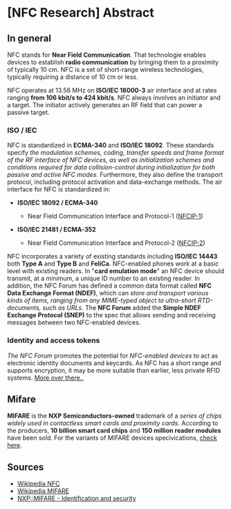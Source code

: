 # [NFC Research] Abstract
## In general
NFC stands for **Near Field Communication**. That technologie enables devices to establish **radio communication** by bringing them to a proximity of typically 10 cm. NFC is a set of short-range wireless technologies, typically requiring a distance of 10 cm or less.

NFC operates at 13.56 MHz on **ISO/IEC 18000-3** air interface and at rates ranging **from 106 kbit/s to 424 kbit/s**. NFC always involves an initiator and a target. The initiator actively generates an RF field that can power a passive target.

### ISO / IEC
NFC is standardized in **ECMA-340** and **ISO/IEC 18092**. These standards specify _the modulation schemes, coding, transfer speeds and frame format of the RF interface of NFC devices, as well as initialization schemes and conditions required for data collision-control during initialization for both passive and active NFC modes_. Furthermore, they also define the transport protocol, including protocol activation and data-exchange methods. The air interface for NFC is standardized in:
- **ISO/IEC 18092 / ECMA-340**
  - Near Field Communication Interface and Protocol-1 ([NFCIP-1](http://www.ecma-international.org/publications/standards/Ecma-340.htm))

- **ISO/IEC 21481 / ECMA-352**
  - Near Field Communication Interface and Protocol-2 ([NFCIP-2](http://www.ecma-international.org/publications/standards/Ecma-352.htm))

NFC incorporates a variety of existing standards including **ISO/IEC 14443** both **Type A** and **Type B** and **FeliCa**. NFC-enabled phones work at a basic level with existing readers. In "**card emulation mode**" an NFC device should transmit, at a minimum, a unique ID number to an existing reader. In addition, the NFC Forum has defined a common data format called **NFC Data Exchange Format (NDEF)**, which can _store and transport various kinds of items, ranging from any MIME-typed object to ultra-short RTD-documents, such as URLs_. The **NFC Forum** added the **Simple NDEF Exchange Protocol (SNEP)** to the spec that allows sending and receiving messages between two NFC-enabled devices.

### Identity and access tokens
_The NFC Forum_ promotes the potential for _NFC-enabled devices_ to act as electronic identity documents and keycards. As NFC has a short range and supports encryption, it may be more suitable than earlier, less private RFID systems. [More over there..](http://www.ecma-international.org/publications/standards/Ecma-340.htm)

## Mifare
**MIFARE** is the **NXP Semiconductors-owned** trademark of a _series of chips widely used in contactless smart cards and proximity cards_. According to the producers, **10 billion smart card chips** and **150 million reader modules** have been sold. For the variants of MIFARE devices specivications, [check here](http://en.wikipedia.org/wiki/MIFARE#Variants).

## Sources
- [Wikipedia NFC](http://en.wikipedia.org/wiki/Near_field_communication)
- [Wikipedia MIFARE](http://en.wikipedia.org/wiki/MIFARE)
- [NXP::MIFARE - Identification and security](http://www.nxp.com/products/identification_and_security/smart_card_ics/mifare_smart_card_ics/mifare_desfire/)
